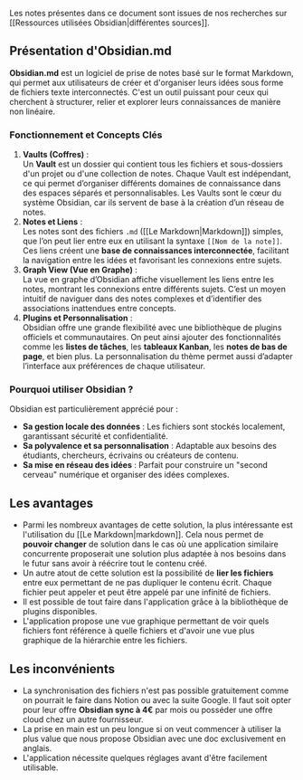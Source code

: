 Les notes présentes dans ce document sont issues de nos recherches sur [[Ressources utilisées Obsidian|différentes sources]]. 
## Présentation d'Obsidian.md
**Obsidian.md** est un logiciel de prise de notes basé sur le format Markdown, qui permet aux utilisateurs de créer et d'organiser leurs idées sous forme de fichiers texte interconnectés. C'est un outil puissant pour ceux qui cherchent à structurer, relier et explorer leurs connaissances de manière non linéaire.
### Fonctionnement et Concepts Clés
1. **Vaults (Coffres)** :  
   Un **Vault** est un dossier qui contient tous les fichiers et sous-dossiers d'un projet ou d'une collection de notes. Chaque Vault est indépendant, ce qui permet d’organiser différents domaines de connaissance dans des espaces séparés et personnalisables. Les Vaults sont le cœur du système Obsidian, car ils servent de base à la création d’un réseau de notes.
2. **Notes et Liens** :  
   Les notes sont des fichiers `.md` ([[Le Markdown|Markdown]]) simples, que l’on peut lier entre eux en utilisant la syntaxe `[[Nom de la note]]`. Ces liens créent une **base de connaissances interconnectée**, facilitant la navigation entre les idées et favorisant les connexions entre sujets.
3. **Graph View (Vue en Graphe)** :  
   La vue en graphe d’Obsidian affiche visuellement les liens entre les notes, montrant les connexions entre différents sujets. C’est un moyen intuitif de naviguer dans des notes complexes et d’identifier des associations inattendues entre concepts.
4. **Plugins et Personnalisation** :  
   Obsidian offre une grande flexibilité avec une bibliothèque de plugins officiels et communautaires. On peut ainsi ajouter des fonctionnalités comme les **listes de tâches**, les **tableaux Kanban**, les **notes de bas de page**, et bien plus. La personnalisation du thème permet aussi d’adapter l’interface aux préférences de chaque utilisateur.
### Pourquoi utiliser Obsidian ?
Obsidian est particulièrement apprécié pour :
- **Sa gestion locale des données** : Les fichiers sont stockés localement, garantissant sécurité et confidentialité.
- **Sa polyvalence et sa personnalisation** : Adaptable aux besoins des étudiants, chercheurs, écrivains ou créateurs de contenu.
- **Sa mise en réseau des idées** : Parfait pour construire un "second cerveau" numérique et organiser des idées complexes.
## Les avantages
- Parmi les nombreux avantages de cette solution, la plus intéressante est l'utilisation du [[Le Markdown|markdown]]. Cela nous permet de **pouvoir changer** de solution dans le cas où une application similaire concurrente proposerait une solution plus adaptée à nos besoins dans le futur sans avoir à réécrire tout le contenu créé.
- Un autre atout de cette solution est la possibilité de **lier les fichiers** entre eux permettant de ne pas dupliquer le contenu écrit. Chaque fichier peut appeler et peut être appelé par une infinité de fichiers.
- Il est possible de tout faire dans l'application grâce à la bibliothèque de plugins disponibles.
- L'application propose une vue graphique permettant de voir quels fichiers font référence à quelle fichiers et d'avoir une vue plus graphique de la hiérarchie entre les fichiers.
## Les inconvénients
- La synchronisation des fichiers n'est pas possible gratuitement comme on pourrait le faire dans Notion ou avec la suite Google. Il faut soit opter pour leur offre **Obsidian sync à 4€** par mois ou posséder une offre cloud chez un autre fournisseur. 
- La prise en main est un peu longue si on veut commencer à utiliser la plus value que nous propose Obsidian avec une doc exclusivement en anglais. 
- L'application nécessite quelques réglages avant d'être facilement utilisable.


